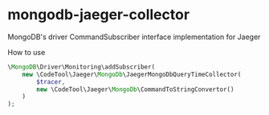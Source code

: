 # mongodb-jaeger-collector
MongoDB's driver CommandSubscriber interface implementation for Jaeger

How to use
```php
\MongoDB\Driver\Monitoring\addSubscriber(
    new \CodeTool\Jaeger\MongoDb\JaegerMongoDbQueryTimeCollector(
        $tracer,
        new \CodeTool\Jaeger\MongoDb\CommandToStringConvertor()
    )
);
```
